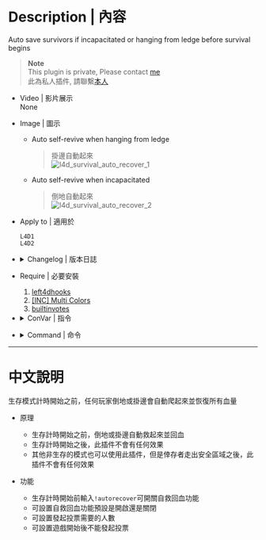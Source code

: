 # Description | 內容
Auto save survivors if incapacitated or hanging from ledge before survival begins

> __Note__ <br/>
This plugin is private, Please contact [me](https://github.com/fbef0102/Game-Private_Plugin#私人插件列表-private-plugins-list)<br/>
此為私人插件, 請聯繫[本人](https://github.com/fbef0102/Game-Private_Plugin#私人插件列表-private-plugins-list)

* Video | 影片展示
<br/>None

* Image | 圖示
	* Auto self-revive when hanging from ledge
		> 掛邊自動起來
		<br/>![l4d_survival_auto_recover_1](image/l4d_survival_auto_recover_1.gif)
	* Auto self-revive when incapacitated
		> 倒地自動起來
		<br/>![l4d_survival_auto_recover_2](image/l4d_survival_auto_recover_2.gif)

* Apply to | 適用於
	```
	L4D1
	L4D2
	```

* <details><summary>Changelog | 版本日誌</summary>

	* v1.1 (2023-2-2)
		* Add a cvar ```l4d_survival_auto_recover_non-survival_default_value```
		* Support other game mode
		
	* v1.0
		* Initial Release
</details>

* Require | 必要安裝
	1. [left4dhooks](https://forums.alliedmods.net/showthread.php?t=321696)
	2. [[INC] Multi Colors](https://github.com/fbef0102/L4D1_2-Plugins/releases/tag/Multi-Colors)
	3. [builtinvotes](https://github.com/L4D-Community/builtinvotes/actions)

* <details><summary>ConVar | 指令</summary>

    * cfg/sourcemod/l4d_survival_auto_recover.cfg
        ```php
		// Delay to start another a autorecover vote after vote ends.
		l4d_survival_auto_recover_delay "60"

		// 0=Plugin off, 1=Plugin on.
		l4d_survival_auto_recover_enable "1"

		// If 1, players can not call autorecover vote after survival begins.
		l4d_survival_auto_recover_game_block "1"

		// Enable autorecover by default in non-survival mode? [1-Enable/0-Disable]
		// Maximum: "1.000000"
		l4d_survival_auto_recover_non-survival_default_value "0"

		// Numbers of real survivor and infected player required to start a autorecover vote.
		l4d_survival_auto_recover_required "2"

		// Auto save survivors if 1: Incap, 2: Hang from ledge, 3: Both
		l4d_survival_auto_recover_save_type "3"

		// Enable autorecover by default in survival mode? [1-Enable/0-Disable]
		l4d_survival_auto_recover_survival_default_value "1"
        ```
</details>

* <details><summary>Command | 命令</summary>

	* **Calls a vote to enable / disable autorecover**
		```php
		sm_autorecover
		```
</details>

- - - -
# 中文說明
生存模式計時開始之前，任何玩家倒地或掛邊會自動爬起來並恢復所有血量

* 原理
	* 生存計時開始之前，倒地或掛邊自動救起來並回血
	* 生存計時開始之後，此插件不會有任何效果
	* 其他非生存的模式也可以使用此插件，但是倖存者走出安全區域之後，此插件不會有任何效果

* 功能
	* 生存計時開始前輸入```!autorecover```可開關自救回血功能
	* 可設置自救回血功能預設是開啟還是關閉
	* 可設置發起投票需要的人數
	* 可設置遊戲開始後不能發起投票
